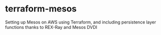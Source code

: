 # terraform-mesos
Setting up Mesos on AWS using Terraform, and including persistence layer functions thanks to REX-Ray and Mesos DVDI
